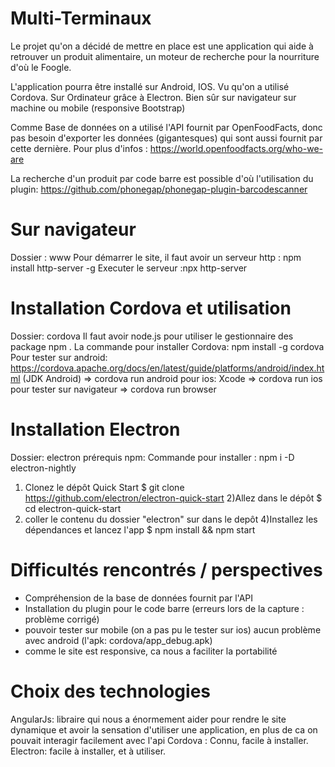 # Multi-Terminaux
Le projet qu'on a décidé de mettre en place est une application qui aide à retrouver un produit alimentaire, un moteur de recherche pour la nourriture d'où le Foogle.

L'application pourra être installé sur Android, IOS. Vu qu'on a utilisé Cordova.
Sur Ordinateur grâce à Electron.
Bien sûr sur navigateur sur machine ou mobile (responsive Bootstrap)

Comme Base de données on a utilisé l'API fournit par OpenFoodFacts, donc pas besoin d'exporter les données (gigantesques) qui sont aussi fournit par cette dernière. Pour plus d'infos : https://world.openfoodfacts.org/who-we-are 

La recherche d'un produit par code barre est possible d'où l'utilisation du plugin: https://github.com/phonegap/phonegap-plugin-barcodescanner
# Sur navigateur
Dossier : www
Pour démarrer le site, il faut avoir un serveur http :  npm install http-server -g 
Executer le serveur :npx http-server 

# Installation Cordova et utilisation
Dossier: cordova
Il faut avoir node.js pour utiliser le gestionnaire des package npm .
La commande pour installer Cordova:  npm install -g cordova 
Pour tester sur android: https://cordova.apache.org/docs/en/latest/guide/platforms/android/index.html (JDK Android) => cordova run android
pour ios: Xcode => cordova run ios
pour tester sur navigateur => cordova run browser

# Installation Electron 
Dossier: electron
prérequis npm:
Commande pour installer : npm i -D electron-nightly
1) Clonez le dépôt Quick Start
$ git clone https://github.com/electron/electron-quick-start
2)Allez dans le dépôt
$ cd electron-quick-start
3) coller le contenu du dossier "electron" sur dans le depôt
4)Installez les dépendances et lancez l'app
$ npm install && npm start


# Difficultés rencontrés / perspectives
  
  -  Compréhension de la base de données fournit par l'API
  - Installation du plugin pour le code barre (erreurs lors de la capture : problème corrigé)
  - pouvoir tester sur mobile (on a pas pu le tester sur ios)  aucun problème avec android (l'apk: cordova/app_debug.apk)
  - comme le site est responsive, ca nous a faciliter la portabilité
  

# Choix des technologies
  AngularJs: libraire qui nous a énormement aider pour rendre le site dynamique et avoir la sensation d'utiliser une application, en plus de ca on pouvait interagir facilement avec l'api
  Cordova : Connu, facile à installer.
  Electron: facile à installer, et à utiliser.
  
